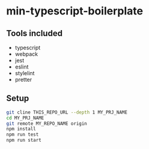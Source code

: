 # min-typescript-boilerplate

## Tools included

* typescript
* webpack
* jest
* eslint
* stylelint
* pretter

## Setup

```bash
git cline THIS_REPO_URL --depth 1 MY_PRJ_NAME
cd MY_PRJ_NAME
git remote MY_REPO_NAME origin
npm install
npm run test
npm run start
```
